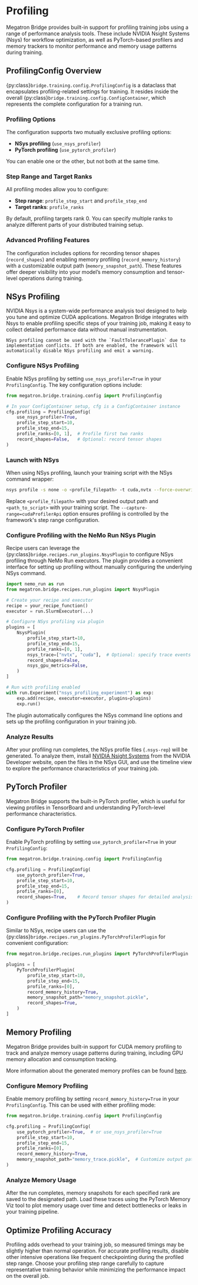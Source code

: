 # Profiling

Megatron Bridge provides built-in support for profiling training jobs using a range of performance analysis tools. These include NVIDIA Nsight Systems (Nsys) for workflow optimization, as well as PyTorch-based profilers and memory trackers to monitor performance and memory usage patterns during training.

## ProfilingConfig Overview

{py:class}`bridge.training.config.ProfilingConfig` is a dataclass that encapsulates profiling-related settings for training. It resides inside the overall {py:class}`bridge.training.config.ConfigContainer`, which represents the complete configuration for a training run.


### Profiling Options

The configuration supports two mutually exclusive profiling options:

- **NSys profiling** (`use_nsys_profiler`)
- **PyTorch profiling** (`use_pytorch_profiler`)

You can enable one or the other, but not both at the same time.


### Step Range and Target Ranks

All profiling modes allow you to configure:

- **Step range**: `profile_step_start` and `profile_step_end`
- **Target ranks**: `profile_ranks`

By default, profiling targets rank 0. You can specify multiple ranks to analyze different parts of your distributed training setup.


### Advanced Profiling Features

The configuration includes options for recording tensor shapes (`record_shapes`) and enabling memory profiling (`record_memory_history`) with a customizable output path (`memory_snapshot_path`). These features offer deeper visibility into your model’s memory consumption and tensor-level operations during training.


## NSys Profiling

NVIDIA Nsys is a system-wide performance analysis tool designed to help you tune and optimize CUDA applications. Megatron Bridge integrates with Nsys to enable profiling specific steps of your training job, making it easy to collect detailed performance data without manual instrumentation.

```{note}
NSys profiling cannot be used with the `FaultTolerancePlugin` due to implementation conflicts. If both are enabled, the framework will automatically disable NSys profiling and emit a warning.
```

### Configure NSys Profiling

Enable NSys profiling by setting `use_nsys_profiler=True` in your `ProfilingConfig`. The key configuration options include:

```python
from megatron.bridge.training.config import ProfilingConfig

# In your ConfigContainer setup, cfg is a ConfigContainer instance
cfg.profiling = ProfilingConfig(
    use_nsys_profiler=True,
    profile_step_start=10,
    profile_step_end=15,
    profile_ranks=[0, 1],  # Profile first two ranks
    record_shapes=False,   # Optional: record tensor shapes
)
```

### Launch with NSys

When using NSys profiling, launch your training script with the NSys command wrapper:

```bash
nsys profile -s none -o <profile_filepath> -t cuda,nvtx --force-overwrite true --capture-range=cudaProfilerApi --capture-range-end=stop python <path_to_script>
```

Replace `<profile_filepath>` with your desired output path and `<path_to_script>` with your training script. The `--capture-range=cudaProfilerApi` option ensures profiling is controlled by the framework's step range configuration.

### Configure Profiling with the NeMo Run NSys Plugin

Recipe users can leverage the {py:class}`bridge.recipes.run_plugins.NsysPlugin` to configure NSys profiling through NeMo Run executors. The plugin provides a convenient interface for setting up profiling without manually configuring the underlying NSys command.

```python
import nemo_run as run
from megatron.bridge.recipes.run_plugins import NsysPlugin

# Create your recipe and executor
recipe = your_recipe_function()
executor = run.SlurmExecutor(...)

# Configure NSys profiling via plugin
plugins = [
    NsysPlugin(
        profile_step_start=10,
        profile_step_end=15,
        profile_ranks=[0, 1],
        nsys_trace=["nvtx", "cuda"],  # Optional: specify trace events
        record_shapes=False,
        nsys_gpu_metrics=False,
    )
]

# Run with profiling enabled
with run.Experiment("nsys_profiling_experiment") as exp:
    exp.add(recipe, executor=executor, plugins=plugins)
    exp.run()
```

The plugin automatically configures the NSys command line options and sets up the profiling configuration in your training job.

### Analyze Results

After your profiling run completes, the NSys profile files (`.nsys-rep`) will be generated. To analyze them, install [NVIDIA Nsight Systems](https://developer.nvidia.com/nsight-systems) from the NVIDIA Developer website, open the files in the NSys GUI, and use the timeline view to explore the performance characteristics of your training job.

## PyTorch Profiler

Megatron Bridge supports the built-in PyTorch profiler, which is useful for viewing profiles in TensorBoard and understanding PyTorch-level performance characteristics.

### Configure PyTorch Profiler

Enable PyTorch profiling by setting `use_pytorch_profiler=True` in your `ProfilingConfig`:

```python
from megatron.bridge.training.config import ProfilingConfig

cfg.profiling = ProfilingConfig(
    use_pytorch_profiler=True,
    profile_step_start=10,
    profile_step_end=15,
    profile_ranks=[0],
    record_shapes=True,    # Record tensor shapes for detailed analysis
)
```

### Configure Profiling with the PyTorch Profiler Plugin

Similar to NSys, recipe users can use the {py:class}`bridge.recipes.run_plugins.PyTorchProfilerPlugin` for convenient configuration:

```python
from megatron.bridge.recipes.run_plugins import PyTorchProfilerPlugin

plugins = [
    PyTorchProfilerPlugin(
        profile_step_start=10,
        profile_step_end=15,
        profile_ranks=[0],
        record_memory_history=True,
        memory_snapshot_path="memory_snapshot.pickle",
        record_shapes=True,
    )
]
```

## Memory Profiling

Megatron Bridge provides built-in support for CUDA memory profiling to track and analyze memory usage patterns during training, including GPU memory allocation and consumption tracking.

More information about the generated memory profiles can be found [here](https://pytorch.org/blog/understanding-gpu-memory-1/).

### Configure Memory Profiling

Enable memory profiling by setting `record_memory_history=True` in your `ProfilingConfig`. This can be used with either profiling mode:

```python
from megatron.bridge.training.config import ProfilingConfig

cfg.profiling = ProfilingConfig(
    use_pytorch_profiler=True,  # or use_nsys_profiler=True
    profile_step_start=10,
    profile_step_end=15,
    profile_ranks=[0],
    record_memory_history=True,
    memory_snapshot_path="memory_trace.pickle",  # Customize output path
)
```

### Analyze Memory Usage

After the run completes, memory snapshots for each specified rank are saved to the designated path. Load these traces using the PyTorch Memory Viz tool to plot memory usage over time and detect bottlenecks or leaks in your training pipeline.

## Optimize Profiling Accuracy

Profiling adds overhead to your training job, so measured timings may be slightly higher than normal operation. For accurate profiling results, disable other intensive operations like frequent checkpointing during the profiled step range. Choose your profiling step range carefully to capture representative training behavior while minimizing the performance impact on the overall job.
